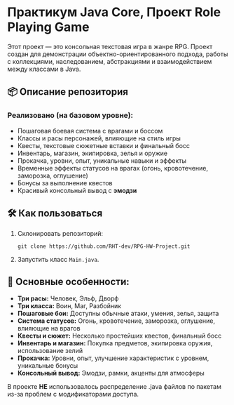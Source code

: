 # Практикум Java Core, Проект Role Playing Game

Этот проект — это консольная текстовая игра в жанре RPG. 
Проект создан для демонстрации объектно-ориентированного подхода, работы с коллекциями, наследованием, абстракциями и взаимодействием между классами в Java.

## 📦 Описание репозитория

### Реализовано (на базовом уровне):
- Пошаговая боевая система с врагами и боссом
- Классы и расы персонажей, влияющие на стиль игры
- Квесты, текстовые сюжетные вставки и финальный босс
- Инвентарь, магазин, экипировка, зелья и оружие
- Прокачка, уровни, опыт, уникальные навыки и эффекты
- Временные эффекты статусов на врагах (огонь, кровотечение, заморозка, оглушение)
- Бонусы за выполнение квестов
- Красивый консольный вывод с **эмодзи**



## 🛠️ Как пользоваться

1. Склонировать репозиторий:
   ``` 
   git clone https://github.com/RHT-dev/RPG-HW-Project.git
   ```
2. Запустить класс ```Main.java```.


## 📢 Основные особенности:
- **Три расы:** Человек, Эльф, Дворф
- **Три класса:** Воин, Маг, Разбойник
- **Пошаговые бои:** Доступны обычные атаки, умения, зелья, защита
- **Система статусов:** Огонь, кровотечение, заморозка, оглушение, влияющие на врагов
- **Квесты и сюжет:** Несколько простейших квестов, финальный босс
- **Инвентарь и магазин:** Покупка предметов, экипировка оружия, использование зелий
- **Прокачка:** Уровни, опыт, улучшение характеристик с уровнем, уникальные бонусы
- **Консольный вывод:** Эмодзи, рамки, акценты для атмосферы


В проекте **НЕ** использовалось распределение .java файлов по пакетам из-за проблем с модификаторами доступа.
